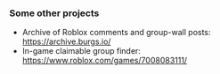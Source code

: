 ### Some other projects
- Archive of Roblox comments and group-wall posts: https://archive.burgs.io/
- In-game claimable group finder: https://www.roblox.com/games/7008083111/

